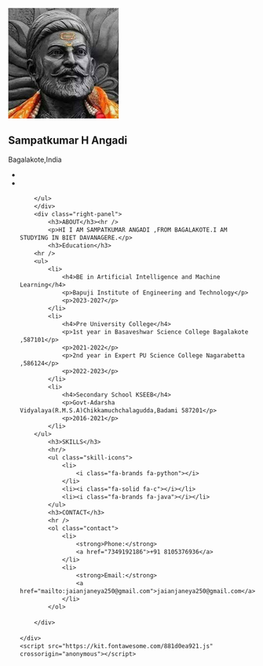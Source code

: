 
<html lang="en">
<head>
    <meta charset="UTF-8">
    <meta name="viewport" content="width=device-width, initial-scale=1.0">
    <link rel="stylesheet" href="style.css">
    <title>Sampatkumar H Angadi</title>
</head>
<body>
    <div class="main">
        <div class="left-panel">
        <img src="images.jpg" alt="" class="profile-pic">
        <div>
            <h2 class="name">Sampatkumar H Angadi</h2>
            <p class="place">Bagalakote,India</p>
        </div>
        <ul class="icons">
            <a href="https://github.com/Raone2005">
                <li><i class="fa-brands fa-github"></i></li>
            </a>
            <a href="https://youtube.com/@sp_vlogs..143?si=ieO0yfxqiMQrq3d-">
                <li><i class="fa-brands fa-youtube"></i></li>
            </a>
            
        </ul>
        </div>
        <div class="right-panel">
            <h3>ABOUT</h3><hr />
            <p>HI I AM SAMPATKUMAR ANGADI ,FROM BAGALAKOTE.I AM STUDYING IN BIET DAVANAGERE.</p>
            <h3>Education</h3>
        <hr />
        <ul>
            <li>
                <h4>BE in Artificial Intelligence and Machine Learning</h4>
                <p>Bapuji Institute of Engineering and Technology</p>
                <p>2023-2027</p>
            </li>
            <li>
                <h4>Pre University College</h4>
                <p>1st year in Basaveshwar Science College Bagalakote ,587101</p>
                <p>2021-2022</p>
                <p>2nd year in Expert PU Science College Nagarabetta ,586124</p>
                <p>2022-2023</p>
            </li>
            <li>
                <h4>Secondary School KSEEB</h4>
                <p>Govt-Adarsha Vidyalaya(R.M.S.A)Chikkamuchchalagudda,Badami 587201</p>
                <p>2016-2021</p>
            </li>
        </ul>
            <h3>SKILLS</h3>
            <hr/>
            <ul class="skill-icons">
                <li>
                    <i class="fa-brands fa-python"></i>
                </li>
                <li><i class="fa-solid fa-c"></i></li>
                <li><i class="fa-brands fa-java"></i></li>
            </ul>
            <h3>CONTACT</h3>
            <hr />
            <ol class="contact">
                <li>
                    <strong>Phone:</strong>
                    <a href="7349192186">+91 8105376936</a>
                </li>
                <li>
                    <strong>Email:</strong>
                    <a href="mailto:jaianjaneya250@gmail.com">jaianjaneya250@gmail.com</a>
                </li>
            </ol>

        </div>

    </div>
    <script src="https://kit.fontawesome.com/881d0ea921.js" crossorigin="anonymous"></script>
    
</body>
</html>

